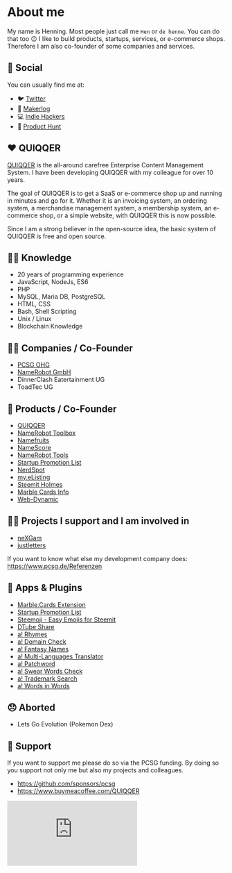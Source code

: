 About me
======

My name is Henning. Most people just call me `Hen` or `de henne`. You can do that too :wink:
I like to build products, startups, services, or e-commerce shops. Therefore I am also co-founder of some companies and services.

💬 Social
------

You can usually find me at:

- 🐦 [Twitter](https://twitter.com/de_henne)
- 👷 [Makerlog](https://getmakerlog.com/@dehenne)
- 💻 [Indie Hackers](https://www.indiehackers.com/dehenne)
- 🚀 [Product Hunt](https://www.producthunt.com/@de_henne)

❤️ QUIQQER
------

[QUIQQER](https://www.quiqqer.com) is the all-around carefree Enterprise Content Management System. I have been developing QUIQQER with my colleague for over 10 years. 

The goal of QUIQQER is to get a SaaS or e-commerce shop up and running in minutes and go for it.
Whether it is an invoicing system, an ordering system, a merchandise management system, a membership system, an e-commerce shop, or a simple website, with QUIQQER this is now possible.

Since I am a strong believer in the open-source idea, the basic system of QUIQQER is free and open source.

👨‍🎓 Knowledge
------

- 20 years of programming experience
- JavaScript, NodeJs, ES6
- PHP
- MySQL, Maria DB, PostgreSQL
- HTML, CSS
- Bash, Shell Scripting
- Unix / Linux
- Blockchain Knowledge


👨‍💼 Companies / Co-Founder
------

- [PCSG OHG](https://pcsg.de)
- [NameRobot GmbH](https://www.namerobot.com)
- DinnerClash Eatertainment UG
- ToadTec UG


👷 Products / Co-Founder
------

- [QUIQQER](https://www.quiqqer.com)
- [NameRobot Toolbox](https://www.namerobot.de/toolbox)
- [Namefruits](https://www.namefruits.com)
- [NameScore](https://www.namescore.io)
- [NameRobot Tools](https://tools.namerobot.com)
- [Startup Promotion List](https://startup-promotion-list.quiqqer.com)
- [NerdSpot](https://www.nerdspot.events)
- [my.eListing](https://www.my-elisting.com)
- [Steemit Holmes](https://www.steemit-holmes.com/)
- [Marble Cards Info](https://www.marble-cards.info/)
- [Web-Dynamic](https://www.web-dynamic.de/)


🧑‍🏭 Projects I support and I am involved in
------

- [neXGam](https://www.nexgam.de)
- [justletters](https://www.justletters.de)

If you want to know what else my development company does: https://www.pcsg.de/Referenzen


📱 Apps & Plugins
------

- [Marble.Cards Extension](https://github.com/pcsg/marble-cards-browser-extension)
- [Startup Promotion List](https://play.google.com/store/apps/details?id=de.pcsg.startuppromotionlist&hl=de)
- [Steemoji - Easy Emojis for Steemit](https://chrome.google.com/webstore/detail/oglhmgjoechnljijaoedcgjgjmeladgf)
- [DTube Share](https://chrome.google.com/webstore/detail/mmbblkbmnnacplngkbmfkogbdonjjade)
- [a! Rhymes](https://www.appsforwords.com/Apps/Rhymes)
- [a! Domain Check](https://www.appsforwords.com/Apps/Domaincheck)
- [a! Fantasy Names](https://www.appsforwords.com/Apps/Fantasynames)
- [a! Multi-Languages Translator](https://www.appsforwords.com/Apps/Multi-Language-Translator)
- [a! Patchword](https://www.appsforwords.com/Apps/Patchword)
- [a! Swear Words Check](https://www.appsforwords.com/Apps/Swear-Words-Check)
- [a! Trademark Search](https://www.appsforwords.com/Apps/Trademark-Search)
- [a! Words in Words](appsforwords.com/Apps/Words-in-Words)

😞 Aborted
------

- Lets Go Evolution (Pokemon Dex)


🙏 Support
------

If you want to support me please do so via the PCSG funding. By doing so you support not only me but also my projects and colleagues.

- https://github.com/sponsors/pcsg
- https://www.buymeacoffee.com/QUIQQER


![](https://stats.pcsg-server.de/matomo.php?idsite=50&amp;rec=1)
